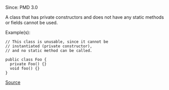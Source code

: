 Since: PMD 3.0

A class that has private constructors and does not have any static methods or fields cannot be used.

Example(s):
```
// This class is unusable, since it cannot be
// instantiated (private constructor),
// and no static method can be called.

public class Foo {
  private Foo() {}
  void foo() {}
}
```

[Source](https://pmd.github.io/pmd-5.5.4/pmd-java/rules/java/design.html#MissingStaticMethodInNonInstantiatableClass)
